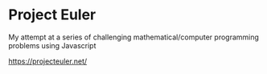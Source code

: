 # Project Euler

My attempt at a series of challenging mathematical/computer programming problems using Javascript

https://projecteuler.net/